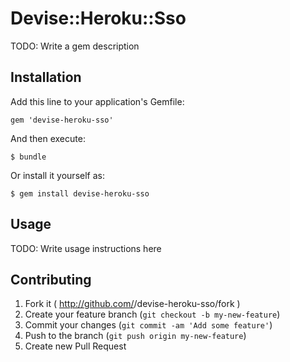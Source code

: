 # Devise::Heroku::Sso

TODO: Write a gem description

## Installation

Add this line to your application's Gemfile:

    gem 'devise-heroku-sso'

And then execute:

    $ bundle

Or install it yourself as:

    $ gem install devise-heroku-sso

## Usage

TODO: Write usage instructions here

## Contributing

1. Fork it ( http://github.com/<my-github-username>/devise-heroku-sso/fork )
2. Create your feature branch (`git checkout -b my-new-feature`)
3. Commit your changes (`git commit -am 'Add some feature'`)
4. Push to the branch (`git push origin my-new-feature`)
5. Create new Pull Request
